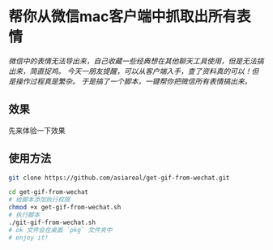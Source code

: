 # 帮你从微信mac客户端中抓取出所有表情

*微信中的表情无法导出来，自己收藏一些经典想在其他聊天工具使用，但是无法搞出来，简直捉鸡。*
*今天一朋友提醒，可以从客户端入手，查了资料真的可以！但是操作过程真是繁杂。*
*于是搞了一个脚本，一键帮你把微信所有表情搞出来。*

## 效果

先来体验一下效果

## 使用方法

```bash
git clone https://github.com/asiareal/get-gif-from-wechat.git

cd get-gif-from-wechat
# 给脚本添加执行权限
chmod +x get-gif-from-wechat.sh
# 执行脚本
./git-gif-from-wechat.sh
# ok 文件会在桌面 `pkg` 文件夹中
# enjoy it! 
```